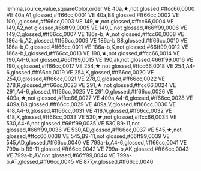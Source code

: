 lemma,source,value,squareColor,order
VE 40a,★,not glossed,#ffcc66,0000
VE 40a,A1,glossed,#ff66cc,0001
VE 40a,B8,glossed,#ff66cc,0002
VE 100,i,glossed,#ff66cc,0003
VE 149,★,not glossed,#ffcc66,0004
VE 149,A2,not glossed,#66ff99,0005
VE 149,L,not glossed,#66ff99,0006
VE 149,C,glossed,#ff66cc,0007
VE 186a-b,★,not glossed,#ffcc66,0008
VE 186a-b,A2,glossed,#ff66cc,0009
VE 186a-b,B8,glossed,#ff66cc,0010
VE 186a-b,C,glossed,#ff66cc,0011
VE 186a-b,K,not glossed,#66ff99,0012
VE 186a-b,i,glossed,#ff66cc,0013
VE 190,★,not glossed,#ffcc66,0014
VE 190,A4-6,not glossed,#66ff99,0015
VE 190,ak,not glossed,#66ff99,0016
VE 190,s,glossed,#ff66cc,0017
VE 254,★,not glossed,#ffcc66,0018
VE 254,A4-6,glossed,#ff66cc,0019
VE 254,K,glossed,#ff66cc,0020
VE 254,O,glossed,#ff66cc,0021
VE 278,O,glossed,#ff66cc,0022
VE 278,R,glossed,#ff66cc,0023
VE 291,★,not glossed,#ffcc66,0024
VE 291,A4-6,glossed,#ff66cc,0025
VE 291,O,glossed,#ff66cc,0026
VE 409a,★,not glossed,#ffcc66,0027
VE 409a,A4-6,glossed,#ff66cc,0028
VE 409a,B8,glossed,#ff66cc,0029
VE 409a,V,glossed,#ff66cc,0030
VE 418,A4-6,glossed,#ff66cc,0031
VE 418,V,glossed,#ff66cc,0032
VE 418,X,glossed,#ff66cc,0033
VE 530,★,not glossed,#ffcc66,0034
VE 530,A4-6,not glossed,#66ff99,0035
VE 530,B9-11,not glossed,#66ff99,0036
VE 530,AD,glossed,#ff66cc,0037
VE 545,★,not glossed,#ffcc66,0038
VE 545,B9-11,not glossed,#66ff99,0039
VE 545,AD,glossed,#ff66cc,0040
VE 799a-b,A4-6,glossed,#ff66cc,0041
VE 799a-b,B9-11,glossed,#ff66cc,0042
VE 799a-b,AK,glossed,#ff66cc,0043
VE 799a-b,AV,not glossed,#66ff99,0044
VE 799a-b,AT,glossed,#ff66cc,0045
VE 877,v,glossed,#ff66cc,0046
